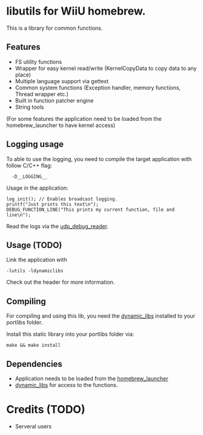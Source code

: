 # libutils for WiiU homebrew.

This is a library for common functions.

## Features

- FS utility functions
- Wrapper for easy kernel read/write (KernelCopyData to copy data to any place)
- Multiple language support via gettext
- Common system functions (Exception handler, memory functions, Thread wrapper etc.)
- Built in function patcher engine
- String tools

(For some features the application need to be loaded from the homebrew_launcher to have kernel access)

## Logging usage
To able to use the logging, you need to compile the target application with follow C/C++ flag:
```
  -D__LOGGING__
```

Usage in the application:
```
log_init(); // Enables broadcast logging.
printf("Just prints this text\n");
DEBUG_FUNCTION_LINE("This prints my current function, file and line\n");
```

Read the logs via the [udp_debug_reader](https://github.com/dimok789/loadiine_gx2/tree/master/udp_debug_reader).

## Usage (TODO)

Link the application with

```
-lutils -ldynamiclibs
```

Check out the header for more information.

## Compiling

For compiling and using this lib, you need the [dynamic_libs](https://github.com/Maschell/dynamic_libs/tree/lib) installed to your portlibs folder.

Install this static library into your portlibs folder via: 

```
make && make install
```

## Dependencies

- Application needs to be loaded from the [homebrew_launcher](https://github.com/dimok789/homebrew_launcher)
- [dynamic_libs](https://github.com/Maschell/dynamic_libs/tree/lib) for access to the functions.

# Credits (TODO)

- Serveral users
